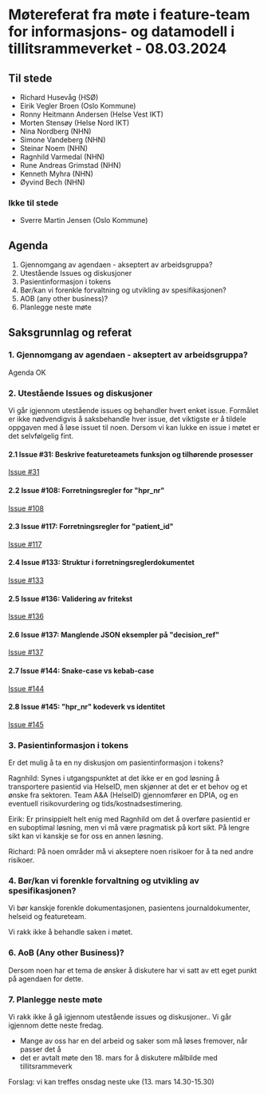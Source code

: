 # Møtereferat fra møte i feature-team for informasjons- og datamodell i tillitsrammeverket - 08.03.2024

## Til stede
- Richard Husevåg (HSØ)
- Eirik Vegler Broen (Oslo Kommune)
- Ronny Heitmann Andersen (Helse Vest IKT)
- Morten Stensøy (Helse Nord IKT)
- Nina Nordberg (NHN)
- Simone Vandeberg (NHN)
- Steinar Noem (NHN)
- Ragnhild Varmedal (NHN)
- Rune Andreas Grimstad (NHN)
- Kenneth Myhra (NHN)
- Øyvind Bech (NHN)

### Ikke til stede
- Sverre Martin Jensen (Oslo Kommune)

## Agenda
1. Gjennomgang av agendaen - akseptert av arbeidsgruppa?
2. Utestående Issues og diskusjoner
3. Pasientinformasjon i tokens
4. Bør/kan vi forenkle forvaltning og utvikling av spesifikasjonen?
5. AOB (any other business)?
6. Planlegge neste møte

## Saksgrunnlag og referat

### 1. Gjennomgang av agendaen - akseptert av arbeidsgruppa?
Agenda OK

### 2. Utestående Issues og diskusjoner
Vi går igjennom utestående issues og behandler hvert enket issue.
Formålet er ikke nødvendigvis å saksbehandle hver issue, det viktigste er å tildele oppgaven med å løse issuet til noen.
Dersom vi kan lukke en issue i møtet er det selvfølgelig fint. 

#### 2.1 Issue #31: Beskrive featureteamets funksjon og tilhørende prosesser
[Issue #31](https://github.com/NorskHelsenett/Tillitsrammeverk/issues/31) 

#### 2.2 Issue #108: Forretningsregler for "hpr_nr"
[Issue #108](https://github.com/NorskHelsenett/Tillitsrammeverk/issues/108)

#### 2.3 Issue #117: Forretningsregler for "patient_id"
[Issue #117](https://github.com/NorskHelsenett/Tillitsrammeverk/issues/117) 

#### 2.4 Issue #133: Struktur i forretningsreglerdokumentet
[Issue #133](https://github.com/NorskHelsenett/Tillitsrammeverk/issues/133)

#### 2.5 Issue #136: Validering av fritekst
[Issue #136](https://github.com/NorskHelsenett/Tillitsrammeverk/issues/136) 

#### 2.6 Issue #137: Manglende JSON eksempler på "decision_ref"
[Issue #137](https://github.com/NorskHelsenett/Tillitsrammeverk/issues/137)

#### 2.7 Issue #144: Snake-case vs kebab-case
[Issue #144](https://github.com/NorskHelsenett/Tillitsrammeverk/issues/144) 

#### 2.8 Issue #145: "hpr_nr" kodeverk vs identitet
[Issue #145](https://github.com/NorskHelsenett/Tillitsrammeverk/issues/145) 

### 3. Pasientinformasjon i tokens
Er det mulig å ta en ny diskusjon om pasientinformasjon i tokens?

Ragnhild: Synes i utgangspunktet at det ikke er en god løsning å transportere pasientid via HelseID, men skjønner at det er et behov og et ønske fra sektoren. Team A&A (HelseID) gjennomfører en DPIA, og en eventuell risikovurdering og tids/kostnadsestimering.

Eirik: Er prinsippielt helt enig med Ragnhild om det å overføre pasientid er en suboptimal løsning, men vi må være pragmatisk på kort sikt. På lengre sikt kan vi kanskje se for oss en annen løsning.

Richard: På noen områder må vi akseptere noen risikoer for å ta ned andre risikoer.

### 4. Bør/kan vi forenkle forvaltning og utvikling av spesifikasjonen?
Vi bør kanskje forenkle dokumentasjonen, pasientens journaldokumenter, helseid og featureteam.

Vi rakk ikke å behandle saken i møtet.

### 6. AoB (Any other Business)?
Dersom noen har et tema de ønsker å diskutere har vi satt av ett eget punkt på agendaen for dette.

### 7. Planlegge neste møte
Vi rakk ikke å gå igjennom utestående issues og diskusjoner.. Vi går igjennom dette neste fredag.

* Mange av oss har en del arbeid og saker som må løses fremover, når passer det å
* det er avtalt møte den 18. mars for å diskutere målbilde med tillitsrammeverk

Forslag: vi kan treffes onsdag neste uke (13. mars 14.30-15.30)
